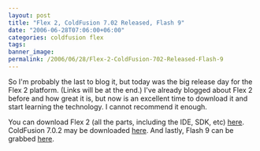 ```yaml
---
layout: post
title: "Flex 2, ColdFusion 7.02 Released, Flash 9"
date: "2006-06-28T07:06:00+06:00"
categories: coldfusion flex 
tags: 
banner_image: 
permalink: /2006/06/28/Flex-2-ColdFusion-702-Released-Flash-9
---
```


So I'm probably the last to blog it, but today was the big release day for the Flex 2 platform. (Links will be at the end.) I've already blogged about Flex 2 before and how great it is, but now is an excellent time to download it and start learning the technology. I cannot recommend it enough. 

You can download Flex 2 (all the parts, including the IDE, SDK, etc) <a href="http://www.adobe.com/cfusion/tdrc/index.cfm?product=flex">here</a>.  
ColdFusion 7.0.2 may be downloaded <a href="http://www.adobe.com/support/coldfusion/downloads_updates.html#mx7">here</a>. And lastly, Flash 9 can be grabbed <a href="http://www.adobe.com/go/getflashplayer">here</a>.